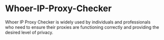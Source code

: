 # Whoer-IP-Proxy-Checker
Whoer IP Proxy Checker is widely used by individuals and professionals who need to ensure their proxies are functioning correctly and providing the desired level of privacy.
